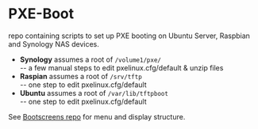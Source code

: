 PXE-Boot
=======

repo containing scripts to set up PXE booting on Ubuntu Server, Raspbian and 
Synology NAS devices.

- **Synology** assumes a root of `/volume1/pxe/`  
-- a few manual steps to edit pxelinux.cfg/default & unzip files
- **Raspian** assumes a root of `/srv/tftp`  
-- one step to edit pxelinux.cfg/default
- **Ubuntu** assumes a root of `/var/lib/tftpboot`  
-- one step to edit pxelinux.cfg/default

See [Bootscreens repo](https://github.com/chris18890/boot-screens) for menu 
and display structure.
